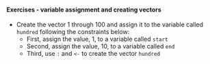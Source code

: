 #### Exercises - variable assignment and creating vectors

- Create the vector 1 through 100 and assign it to the variable called `hundred` following the constraints below:
  - First, assign the value, 1, to a variable called `start`
  - Second, assign the value, 10, to a variable called `end`
  - Third, use `:` and `<-` to create the vector `hundred`
